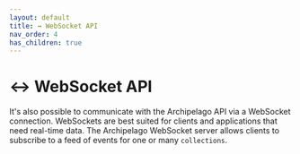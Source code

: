 ```yaml
---
layout: default
title: ↔️ WebSocket API
nav_order: 4
has_children: true
---
```


# ↔️ WebSocket API

It's also possible to communicate with the Archipelago API via a WebSocket connection. WebSockets are best suited for clients and applications that need real-time data. The Archipelago WebSocket server allows clients to subscribe to a feed of events for one or many `collections`.
